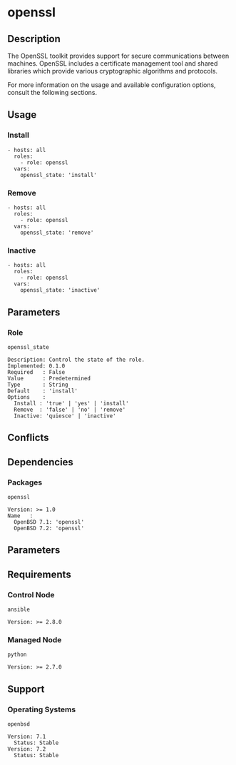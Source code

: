 # openssl

## Description

The OpenSSL toolkit provides support for secure communications between machines.
OpenSSL includes a certificate management tool and shared libraries which
provide various cryptographic algorithms and protocols.

For more information on the usage and available configuration options,
consult the following sections.

## Usage

### Install

```
- hosts: all
  roles:
    - role: openssl
  vars:
    openssl_state: 'install'
```

### Remove

```
- hosts: all
  roles:
    - role: openssl
  vars:
    openssl_state: 'remove'
```

### Inactive

```
- hosts: all
  roles:
    - role: openssl
  vars:
    openssl_state: 'inactive'
```

## Parameters

### Role

`openssl_state`

    Description: Control the state of the role.
    Implemented: 0.1.0
    Required   : False
    Value      : Predetermined
    Type       : String
    Default    : 'install'
    Options    :
      Install : 'true' | 'yes' | 'install'
      Remove  : 'false' | 'no' | 'remove'
      Inactive: 'quiesce' | 'inactive'

## Conflicts

## Dependencies

### Packages

`openssl`

    Version: >= 1.0
    Name   :
      OpenBSD 7.1: 'openssl'
      OpenBSD 7.2: 'openssl'

## Parameters

## Requirements

### Control Node

`ansible`

    Version: >= 2.8.0

### Managed Node

`python`

    Version: >= 2.7.0

## Support

### Operating Systems

`openbsd`

    Version: 7.1
      Status: Stable
    Version: 7.2
      Status: Stable
